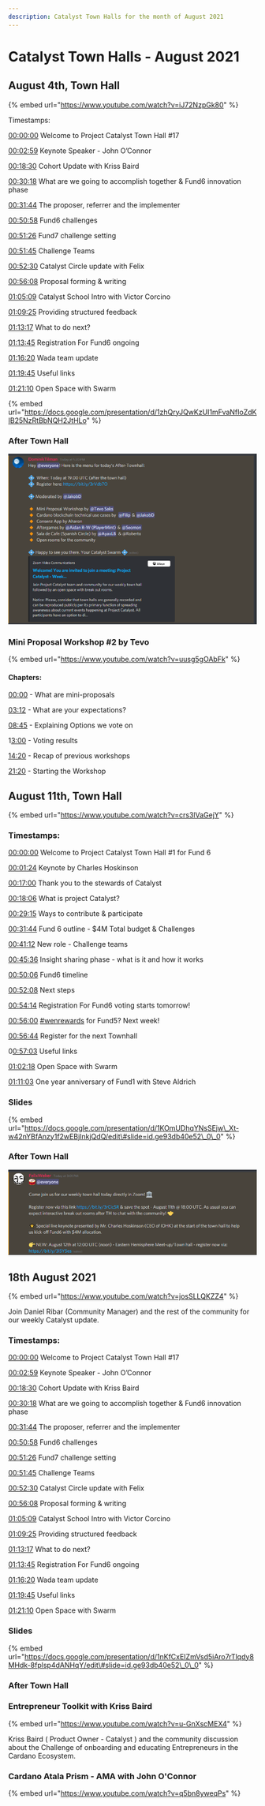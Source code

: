 ```yaml
---
description: Catalyst Town Halls for the month of August 2021
---
```


# Catalyst Town Halls - August 2021

## August 4th, Town Hall

{% embed url="https://www.youtube.com/watch?v=iJ72NzpGk80" %}

  Timestamps:

[00:00:00](https://www.youtube.com/watch?v=josSLLQKZZ4&t=0s) Welcome to Project Catalyst Town Hall \#17

[00:02:59](https://www.youtube.com/watch?v=josSLLQKZZ4&t=179s) Keynote Speaker - John O’Connor

[00:18:30](https://www.youtube.com/watch?v=josSLLQKZZ4&t=1110s) Cohort Update with Kriss Baird

[00:30:18](https://www.youtube.com/watch?v=josSLLQKZZ4&t=1818s) What are we going to accomplish together & Fund6 innovation phase

[00:31:44](https://www.youtube.com/watch?v=josSLLQKZZ4&t=1904s) The proposer, referrer and the implementer

[00:50:58](https://www.youtube.com/watch?v=josSLLQKZZ4&t=3058s) Fund6 challenges

[00:51:26](https://www.youtube.com/watch?v=josSLLQKZZ4&t=3086s) Fund7 challenge setting

[00:51:45](https://www.youtube.com/watch?v=josSLLQKZZ4&t=3105s) Challenge Teams

[00:52:30](https://www.youtube.com/watch?v=josSLLQKZZ4&t=3150s) Catalyst Circle update with Felix

[00:56:08](https://www.youtube.com/watch?v=josSLLQKZZ4&t=3368s) Proposal forming & writing

[01:05:09](https://www.youtube.com/watch?v=josSLLQKZZ4&t=3909s) Catalyst School Intro with Victor Corcino

[01:09:25](https://www.youtube.com/watch?v=josSLLQKZZ4&t=4165s) Providing structured feedback

[01:13:17](https://www.youtube.com/watch?v=josSLLQKZZ4&t=4397s) What to do next?

[01:13:45](https://www.youtube.com/watch?v=josSLLQKZZ4&t=4425s) Registration For Fund6 ongoing

[01:16:20](https://www.youtube.com/watch?v=josSLLQKZZ4&t=4580s) Wada team update

[01:19:45](https://www.youtube.com/watch?v=josSLLQKZZ4&t=4785s) Useful links

[01:21:10](https://www.youtube.com/watch?v=josSLLQKZZ4&t=4870s) Open Space with Swarm

{% embed url="https://docs.google.com/presentation/d/1zhQryJQwKzUI1mFvaNfIoZdKIB25NzRtBbNQH2JtHLo" %}

### After Town Hall

![After Town Hall Discord Announcement](../.gitbook/assets/2021-08-04-1-.png)

### Mini Proposal Workshop \#2 by Tevo

{% embed url="https://www.youtube.com/watch?v=uusg5gOAbFk" %}

####  Chapters:

[00:00](https://www.youtube.com/watch?v=uusg5gOAbFk&t=0s) - What are mini-proposals

[03:12](https://www.youtube.com/watch?v=uusg5gOAbFk&t=192s) - What are your expectations?

[08:45](https://www.youtube.com/watch?v=uusg5gOAbFk&t=525s) - Explaining Options we vote on

1[3:00](https://www.youtube.com/watch?v=uusg5gOAbFk&t=780s) - Voting results

[14:20](https://www.youtube.com/watch?v=uusg5gOAbFk&t=860s) - Recap of previous workshops

 [21:20](https://www.youtube.com/watch?v=uusg5gOAbFk&t=1280s) - Starting the Workshop

## August 11th, Town Hall

{% embed url="https://www.youtube.com/watch?v=crs3lVaGejY" %}

###  Timestamps:

[00:00:00](https://www.youtube.com/watch?v=crs3lVaGejY&t=0s) Welcome to Project Catalyst Town Hall \#1 for Fund 6

[00:01:24](https://www.youtube.com/watch?v=crs3lVaGejY&t=84s) Keynote by Charles Hoskinson

[00:17:00](https://www.youtube.com/watch?v=crs3lVaGejY&t=1020s) Thank you to the stewards of Catalyst

[00:18:06](https://www.youtube.com/watch?v=crs3lVaGejY&t=1086s) What is project Catalyst?

[00:29:15](https://www.youtube.com/watch?v=crs3lVaGejY&t=1755s) Ways to contribute & participate

[00:31:44](https://www.youtube.com/watch?v=crs3lVaGejY&t=1904s) Fund 6 outline - $4M Total budget & Challenges

[00:41:12](https://www.youtube.com/watch?v=crs3lVaGejY&t=2472s) New role - Challenge teams

[00:45:36](https://www.youtube.com/watch?v=crs3lVaGejY&t=2736s) Insight sharing phase - what is it and how it works

[00:50:06](https://www.youtube.com/watch?v=crs3lVaGejY&t=3006s) Fund6 timeline

[00:52:08](https://www.youtube.com/watch?v=crs3lVaGejY&t=3128s) Next steps

[00:54:14](https://www.youtube.com/watch?v=crs3lVaGejY&t=3254s) Registration For Fund6 voting starts tomorrow!

[00:56:00](https://www.youtube.com/watch?v=crs3lVaGejY&t=3360s) [\#wenrewards](https://www.youtube.com/hashtag/wenrewards) for Fund5? Next week!

[00:56:44](https://www.youtube.com/watch?v=crs3lVaGejY&t=3404s) Register for the next Townhall 

0[0:57:03](https://www.youtube.com/watch?v=crs3lVaGejY&t=3423s) Useful links

[01:02:18](https://www.youtube.com/watch?v=crs3lVaGejY&t=3738s) Open Space with Swarm 

[01:11:03](https://www.youtube.com/watch?v=crs3lVaGejY&t=4263s) One year anniversary of Fund1 with Steve Aldrich

### Slides

{% embed url="https://docs.google.com/presentation/d/1KOmUDhqYNsSEjw\_Xt-w42nYBfAnzy1f2wEBjInkjQdQ/edit\#slide=id.ge93db40e52\_0\_0" %}

### After Town Hall

![Come join us for our weekly town hall today directly in Zoom!](../.gitbook/assets/2021-08-11-2-.png)

## 18th August 2021

{% embed url="https://www.youtube.com/watch?v=josSLLQKZZ4" %}

Join Daniel Ribar \(Community Manager\) and the rest of the community for our weekly Catalyst update.

###  Timestamps:

[00:00:00](https://www.youtube.com/watch?v=josSLLQKZZ4&t=0s) Welcome to Project Catalyst Town Hall \#17

[00:02:59](https://www.youtube.com/watch?v=josSLLQKZZ4&t=179s) Keynote Speaker - John O’Connor

[00:18:30](https://www.youtube.com/watch?v=josSLLQKZZ4&t=1110s) Cohort Update with Kriss Baird

[00:30:18](https://www.youtube.com/watch?v=josSLLQKZZ4&t=1818s) What are we going to accomplish together & Fund6 innovation phase

[00:31:44](https://www.youtube.com/watch?v=josSLLQKZZ4&t=1904s) The proposer, referrer and the implementer

[00:50:58](https://www.youtube.com/watch?v=josSLLQKZZ4&t=3058s) Fund6 challenges

[00:51:26](https://www.youtube.com/watch?v=josSLLQKZZ4&t=3086s) Fund7 challenge setting

[00:51:45](https://www.youtube.com/watch?v=josSLLQKZZ4&t=3105s) Challenge Teams

[00:52:30](https://www.youtube.com/watch?v=josSLLQKZZ4&t=3150s) Catalyst Circle update with Felix

[00:56:08](https://www.youtube.com/watch?v=josSLLQKZZ4&t=3368s) Proposal forming & writing

[01:05:09](https://www.youtube.com/watch?v=josSLLQKZZ4&t=3909s) Catalyst School Intro with Victor Corcino

[01:09:25](https://www.youtube.com/watch?v=josSLLQKZZ4&t=4165s) Providing structured feedback

[01:13:17](https://www.youtube.com/watch?v=josSLLQKZZ4&t=4397s) What to do next?

[01:13:45](https://www.youtube.com/watch?v=josSLLQKZZ4&t=4425s) Registration For Fund6 ongoing

[01:16:20](https://www.youtube.com/watch?v=josSLLQKZZ4&t=4580s) Wada team update

[01:19:45](https://www.youtube.com/watch?v=josSLLQKZZ4&t=4785s) Useful links

[01:21:10](https://www.youtube.com/watch?v=josSLLQKZZ4&t=4870s) Open Space with Swarm

### Slides

{% embed url="https://docs.google.com/presentation/d/1nKfCxEIZmVsd5iAro7rTlqdy8MHdk-8fplsp4dANHqY/edit\#slide=id.ge93db40e52\_0\_0" %}

### After Town Hall

### Entrepreneur Toolkit with Kriss Baird

{% embed url="https://www.youtube.com/watch?v=u-GnXscMEX4" %}

Kriss Baird \( Product Owner - Catalyst \) and the community discussion about the Challenge of onboarding and educating Entrepreneurs in the Cardano Ecosystem.

### Cardano Atala Prism - AMA with John O'Connor

{% embed url="https://www.youtube.com/watch?v=q5bn8yweqPs" %}

























